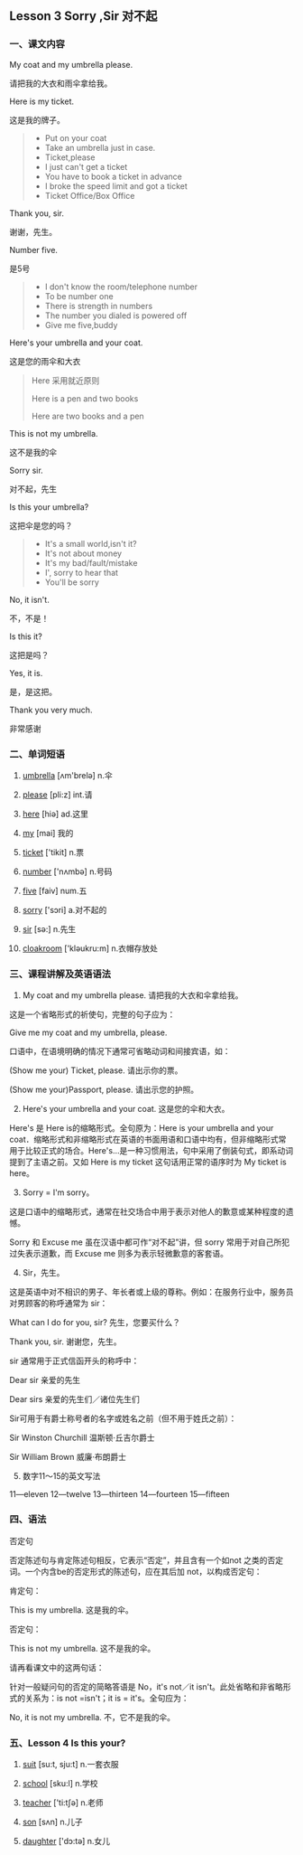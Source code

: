 ## Lesson 3 Sorry ,Sir 对不起

### 一、课文内容

My coat and my umbrella please.

请把我的大衣和雨伞拿给我。

 Here is my ticket.

这是我的牌子。

>- Put on your coat
>- Take an umbrella just in case.
>- Ticket,please
>- I just can't get a ticket
>- You have to book a ticket in advance
>- I broke the speed limit and got a ticket
>- Ticket Office/Box Office

 Thank you, sir.

谢谢，先生。

 Number five.

是5号

> - I don't know the room/telephone number
> - To be number one
> - There is strength in numbers
> - The number you dialed is powered off
> - Give me five,buddy

 Here's your umbrella and your coat.

这是您的雨伞和大衣

> Here 采用就近原则
>
> Here is a pen and two books 
>
> Here are two books and a pen

 This is not my umbrella.

这不是我的伞

 Sorry sir.

对不起，先生

 Is this your umbrella?

这把伞是您的吗？

> - It's a small world,isn't it?
> - It's not about money
> - It's my bad/fault/mistake
> - I', sorry to hear that
> - You'll be sorry

 No, it isn't.

不，不是！

 Is this it?

这把是吗？

Yes, it is.

是，是这把。

 Thank you very much.

非常感谢

### 二、单词短语

1. [umbrella](http://dict.cn/umbrella.htm) [ʌm'brelə] n.伞

2. [please](http://dict.cn/please.htm) [pli:z] int.请

3. [here](http://dict.cn/here.htm) [hiə] ad.这里

4. [my](http://dict.cn/my.htm) [mai] 我的

5. [ticket](http://dict.cn/ticket.htm) ['tikit] n.票

6. [number](http://dict.cn/number.htm) ['nʌmbə] n.号码

7. [five](http://dict.cn/five.htm) [faiv] num.五

8. [sorry](http://dict.cn/sorry.htm) ['sɔri] a.对不起的

9. [sir](http://dict.cn/sir.htm) [sə:] n.先生

10. [cloakroom](http://dict.cn/cloakroom.htm) ['kləukru:m] n.衣帽存放处

### 三、课程讲解及英语语法

1. My coat and my umbrella please. 请把我的大衣和伞拿给我。

 这是一个省略形式的祈使句，完整的句子应为：

 Give me my coat and my umbrella, please.

 口语中，在语境明确的情况下通常可省略动词和间接宾语，如：

 (Show me your) Ticket, please. 请出示你的票。

 (Show me your)Passport, please. 请出示您的护照。

2. Here's your umbrella and your coat. 这是您的伞和大衣。

 Here's 是 Here is的缩略形式。全句原为：Here is your umbrella and your coat．缩略形式和非缩略形式在英语的书面用语和口语中均有，但非缩略形式常用于比较正式的场合。Here's…是一种习惯用法，句中采用了倒装句式，即系动词提到了主语之前。又如 Here is my ticket 这句话用正常的语序时为 My ticket is here。

3. Sorry = I'm sorry。

 这是口语中的缩略形式，通常在社交场合中用于表示对他人的歉意或某种程度的遗憾。

 Sorry 和 Excuse me 虽在汉语中都可作“对不起”讲，但 sorry 常用于对自己所犯过失表示道歉，而 Excuse me 则多为表示轻微歉意的客套语。

4. Sir，先生。

 这是英语中对不相识的男子、年长者或上级的尊称。例如：在服务行业中，服务员对男顾客的称呼通常为 sir：

 What can I do for you, sir? 先生，您要买什么？

 Thank you, sir. 谢谢您，先生。

 sir 通常用于正式信函开头的称呼中：

 Dear sir 亲爱的先生

 Dear sirs   亲爱的先生们／诸位先生们

 Sir可用于有爵士称号者的名字或姓名之前（但不用于姓氏之前）：

 Sir Winston Churchill    温斯顿·丘吉尔爵士

Sir William Brown      威廉·布朗爵士

5. 数字11～15的英文写法

 11—eleven    12—twelve    13—thirteen   14—fourteen    15—fifteen

### 四、语法

 否定句

 否定陈述句与肯定陈述句相反，它表示“否定”，并且含有一个如not 之类的否定词。一个内含be的否定形式的陈述句，应在其后加 not，以构成否定句：

 肯定句：

 This is my umbrella. 这是我的伞。

 否定句：

 This is not my umbrella. 这不是我的伞。

 请再看课文中的这两句话：

 针对一般疑问句的否定的简略答语是 No，it's not／it isn't。此处省略和非省略形式的关系为：is not =isn't；it is = it's。全句应为：

 No, it is not my umbrella. 不，它不是我的伞。

### 五、Lesson 4 Is this your?

1. [suit](http://dict.cn/suit.htm) [su:t, sju:t] n.一套衣服

2. [school](http://dict.cn/school.htm) [sku:l] n.学校

3. [teacher](http://dict.cn/teacher.htm) ['ti:tʃə] n.老师

4. [son](http://dict.cn/son.htm) [sʌn] n.儿子

5. [daughter](http://dict.cn/daughter.htm) ['dɔ:tə] n.女儿